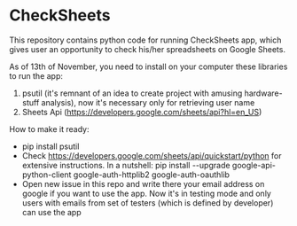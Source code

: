 # CheckSheets

This repository contains python code for running CheckSheets app, which gives user an opportunity to check his/her spreadsheets on Google Sheets.

As of 13th of November, you need to install on your computer these libraries to run the app:

1) psutil (it's remnant of an idea to create project with amusing hardware-stuff analysis), now it's necessary only for retrieving user name
2) Sheets Api (https://developers.google.com/sheets/api?hl=en_US)

How to make it ready:
* pip install psutil
* Check https://developers.google.com/sheets/api/quickstart/python for extensive instructions. In a nutshell:
pip install --upgrade google-api-python-client google-auth-httplib2 google-auth-oauthlib
* Open new issue in this repo and write there your email address on google if you want to use the app. Now it's in testing mode and only users with emails from set of testers (which is defined by developer) can use the app

